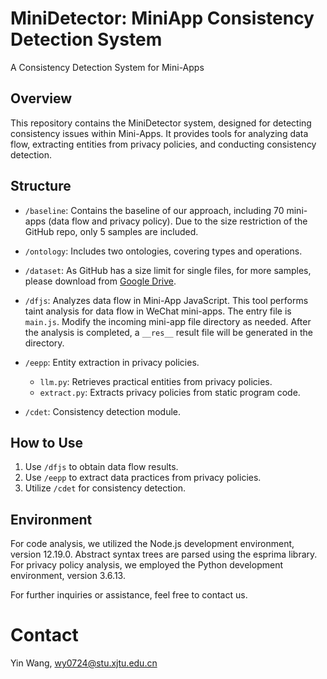 # MiniDetector: MiniApp Consistency Detection System

A Consistency Detection System for Mini-Apps

## Overview

This repository contains the MiniDetector system, designed for detecting consistency issues within Mini-Apps. It provides tools for analyzing data flow, extracting entities from privacy policies, and conducting consistency detection.

## Structure

* `/baseline`: 
  Contains the baseline of our approach, including 70 mini-apps (data flow and privacy policy). Due to the size restriction of the GitHub repo, only 5 samples are included.

* `/ontology`: 
  Includes two ontologies, covering types and operations.

* `/dataset`: 
  As GitHub has a size limit for single files, for more samples, please download from [Google Drive](https://drive.google.com/file/d/1J0bUYwh6puWTtIAEi8423QWLfyMw1Y4U/view?usp=sharing).

* `/dfjs`:
  Analyzes data flow in Mini-App JavaScript. This tool performs taint analysis for data flow in WeChat mini-apps. The entry file is `main.js`. Modify the incoming mini-app file directory as needed. After the analysis is completed, a `__res__` result file will be generated in the directory.

* `/eepp`:
  Entity extraction in privacy policies. 
  - `llm.py`: Retrieves practical entities from privacy policies.
  - `extract.py`: Extracts privacy policies from static program code.

* `/cdet`:
  Consistency detection module.

## How to Use

1. Use `/dfjs` to obtain data flow results.
2. Use `/eepp` to extract data practices from privacy policies.
3. Utilize `/cdet` for consistency detection.

## Environment

For code analysis, we utilized the Node.js development environment, version 12.19.0. Abstract syntax trees are parsed using the esprima library. 
For privacy policy analysis, we employed the Python development environment, version 3.6.13. 

For further inquiries or assistance, feel free to contact us. 

# Contact

Yin Wang, wy0724@stu.xjtu.edu.cn
